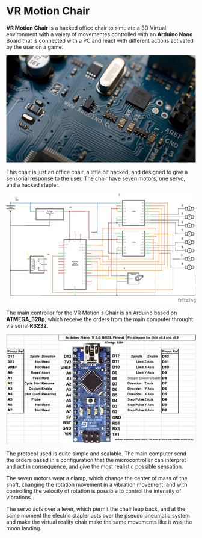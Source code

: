 # VR Motion Chair
<b>VR Motion Chair</b> is a hacked office chair to simulate a 3D Virtual environment with a vaiety of movementes controlled with an <b>Arduino Nano</b> Board that is connected with a PC and react with different actions activated by the user on a game.

<p align="center">
  <img  src="scheme/wall_arduino.jpg" width="700"/>
</p>

This chair is just an office chair, a little bit hacked, and designed to give a sensorial response to the user. The chair have seven motors, one servo, and a hacked stapler.

<p align="center">
  <img  src="scheme/nasa_esquema.png" width="700"/>
</p>
 	
The main controller for the VR Motion´s Chair is an Arduino based on <b>ATMEGA_328p</b>, which receive the orders from the main computer throught via serial <b>RS232</b>.

<p align="center">
  <img  src="scheme/Arduino_NANO.jpg" width="700"/>
</p>
 	
The protocol used is quite simple and scalable. The main computer send the orders based in a configuration that the microcontroller can interpret and act in consequence, and give the most realistic possible sensation.

The seven motors wear a clamp, which change the center of mass of the shaft, changing the rotation movement in a vibration movement, and with controlling the velocity of rotation is possible to control the intensity of vibrations.

The servo acts over a lever, which permit the chair leap back, and at the same moment the electric stapler acts over the pseudo pneumatic system and make the virtual reality chair make the same movements like it was the moon landing.
